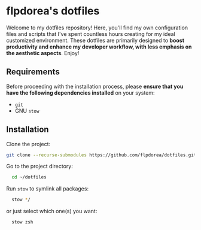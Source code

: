 
# flpdorea's dotfiles

Welcome to my dotfiles repository! Here, you'll find my own configuration files and scripts that I've spent countless hours creating for my ideal customized environment. These dotfiles are primarily designed to **boost productivity and enhance my developer workflow, with less emphasis on the aesthetic aspects**. Enjoy!

## Requirements

Before proceeding with the installation process, please **ensure that you have the following dependencies installed** on your system:

- `git`
- GNU `stow`

## Installation

Clone the project:
```bash
git clone --recurse-submodules https://github.com/flpdorea/dotfiles.git ~
```

Go to the project directory:
```bash
  cd ~/dotfiles
```

Run `stow` to symlink all packages:
```bash
  stow */
```

or just select which one(s) you want:
```bash
  stow zsh
```

